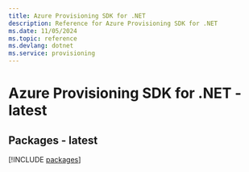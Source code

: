 ```yaml
---
title: Azure Provisioning SDK for .NET
description: Reference for Azure Provisioning SDK for .NET
ms.date: 11/05/2024
ms.topic: reference
ms.devlang: dotnet
ms.service: provisioning
---
```

# Azure Provisioning SDK for .NET - latest
## Packages - latest
[!INCLUDE [packages](provisioning-index.md)]